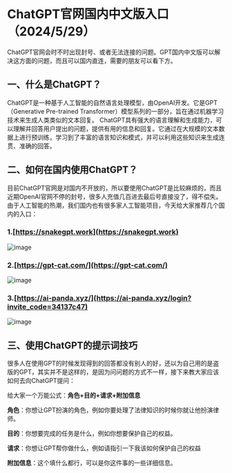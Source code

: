 # ChatGPT官网国内中文版入口（2024/5/29）

ChatGPT官网会时不时出现封号、或者无法连接的问题。GPT国内中文版可以解决这方面的问题，而且可以国内直连，需要的朋友可以看下方。

## 一、什么是ChatGPT？

ChatGPT是一种基于人工智能的自然语言处理模型，由OpenAI开发。它是GPT（Generative Pre-trained Transformer）模型系列的一部分，旨在通过机器学习技术来生成人类类似的文本回复。
ChatGPT具有强大的语言理解和生成能力，可以理解并回答用户提出的问题，提供有用的信息和回复。它通过在大规模的文本数据上进行预训练，学习到了丰富的语言知识和模式，并可以利用这些知识来生成连贯、准确的回答。

## 二、如何在国内使用ChatGPT？

目前ChatGPT官网是对国内不开放的，所以要使用ChatGPT是比较麻烦的，而且近期OpenAI官网不停的封号，很多人充值几百进去最后号直接没了，得不偿失。
由于人工智能的热潮，我们国内也有很多家人工智能项目，今天给大家推荐几个国内的入口：

### 1.[https://snakegpt.work](https://snakegpt.work)     

![image](https://github.com/poorguides/CN-ChatGPT/assets/171055358/bd0952c9-d248-42b0-bf1c-dedd9485e6f0)

### 2.[https://gpt-cat.com/](https://gpt-cat.com/)

![image](https://github.com/poorguides/CN-ChatGPT/assets/171055358/af1dba10-7725-4673-8ccc-80d34d1a2182)


### 3.[https://ai-panda.xyz/](https://ai-panda.xyz/login?invite_code=34137c47)

![image](https://github.com/poorguides/CN-ChatGPT/assets/171055358/d85bb75f-ecd5-4257-bd8f-af9b2de71966)

## 三、使用ChatGPT的提示词技巧

很多人在使用GPT的时候发现得到的回答都没有别人的好，还以为自己用的是盗版的GPT，其实并不是这样的，是因为问问题的方式不一样，接下来教大家应该如何去向ChatGPT提问：

给大家一个万能公式：**角色+目的+请求+附加信息**

**角色**：你想让GPT扮演的角色，例如你要处理了法律知识的时候你就让他扮演律师。

**目的**：你想要完成的任务是什么，例如你想要保护自己的权益。

**请求**：你想让GPT帮你做什么，例如请指引一下我该如何保护自己的权益

**附加信息**：这个填什么都行，可以是你这件事的一些详细信息。
